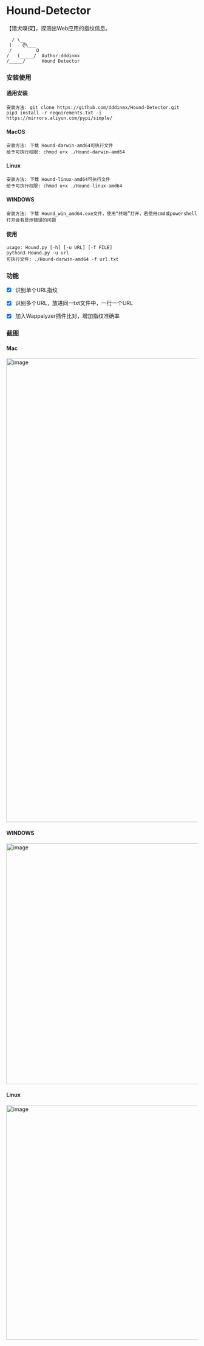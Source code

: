 # Hound-Detector
【猎犬嗅探】，探测出Web应用的指纹信息。  

      / \__
     (    @\___
     /         O
    /   (_____/  Author:dddinmx
    /_____/      Hound Detector  

### 安装使用  
#### 通用安装
``安装方法: git clone https://github.com/dddinmx/Hound-Detector.git``  
``pip3 install -r requirements.txt -i https://mirrors.aliyun.com/pypi/simple/``  
#### MacOS  
``安装方法: 下载 Hound-darwin-amd64可执行文件``  
``给予可执行权限: chmod u+x ./Hound-darwin-amd64``  
#### Linux
``安装方法: 下载 Hound-linux-amd64可执行文件``  
``给予可执行权限: chmod u+x ./Hound-linux-amd64``  
#### WINDOWS
``安装方法: 下载 Hound_win_amd64.exe文件，使用“终端”打开，若使用cmd或powershell打开会有显示错误的问题`` 

#### 使用
``usage: Hound.py [-h] [-u URL] [-f FILE]``  
``python3 Hound.py -u url``  
``可执行文件: ./Hound-darwin-amd64 -f url.txt``  

### 功能  
- [x] 识别单个URL指纹  
- [x] 识别多个URL，放进同一txt文件中，一行一个URL  
- [x] 加入Wappalyzer插件比对，增加指纹准确率  


### 截图  
#### Mac
<img width="1219" alt="image" src="https://github.com/dddinmx/Hound-Detector/assets/19663680/f5db0a6a-acdc-4b81-984b-1d1587af97dc">  

#### WINDOWS  
<img width="633" alt="image" src="https://github.com/dddinmx/Hound-Detector/assets/19663680/d616a47b-d0d0-4144-be19-a50772755a55">  

#### Linux  
<img width="617" alt="image" src="https://github.com/dddinmx/Hound-Detector/assets/19663680/390b5b86-4769-462e-8767-85879d0406c4">



